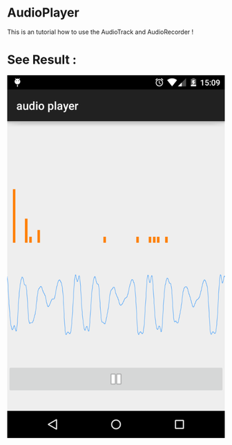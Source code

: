 AudioPlayer
===========

This is an tutorial how to use the AudioTrack and AudioRecorder !


# See Result :
![alt tag](https://github.com/ffournier/AudioPlayer/blob/master/listen.png)
